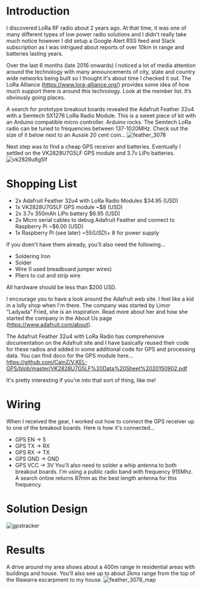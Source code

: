 # Introduction
I discovered LoRa RF radio about 2 years ago. At that time, it was one of many different types of low power radio solutions and I didn't really take much notice however I did setup a Google Alert RSS feed and Slack subscription as I was intrigued about reports of over 10km in range and batteries lasting years.

Over the last 6 months (late 2016 onwards) I noticed a lot of media attention around the technology with many announcements of city, state and country wide networks being built so I thought it's about time I checked it out. The LoRa Alliance (https://www.lora-alliance.org/) provides some idea of how much support there is around this technology. Look at the member list. It’s obviously going places.

A search for prototype breakout boards revealed the Adafruit Feather 32u4 with a Semtech SX1276 LoRa Radio Module. This is a sweet piece of kit with an Arduino compatible micro controller. Arduino rocks. The Semtech LoRa radio can be tuned to frequencies between 137-1020MHz. Check out the size of it below next to an Aussie 20 cent coin…
![feather_3078](https://cloud.githubusercontent.com/assets/4920375/25772034/a2f2a50a-32a4-11e7-862f-2bc6c7d03c20.png)

Next step was to find a cheap GPS receiver and batteries. Eventually I settled on the VK2828U7G5LF GPS module and 3.7v LiPo batteries.
![vk2828u8g5lf](https://cloud.githubusercontent.com/assets/4920375/25771792/db6bf13a-329e-11e7-9a6e-a55ecd2b7c7f.png)

# Shopping List
- 2x Adafruit Feather 32u4 with LoRa Radio Modules $34.95 (USD)
- 1x VK2828U7G5LF GPS module ~$8 (USD)
- 2x 3.7v 350mAh LiPo battery $6.95 (USD)
- 2x Micro serial cables to debug Adafruit Feather and connect to Raspberry Pi ~$6.00 (USD)
- 1x Raspberry Pi (see later) ~$55 (USD) + ~$8 for power supply

If you doen't have them already, you'll also need the following...
- Soldering Iron
- Solder
- Wire (I used breadboard jumper wires)
- Pliers to cut and strip wire

All hardware should be less than $200 USD.

I encourage you to have a look around the Adafruit web site. I feel like a kid in a lolly shop when I'm there. The company was started by Limor “Ladyada” Fried, she is an inspiration. Read more about her and how she started the company in the About Us page (https://www.adafruit.com/about).

The Adafruit Feather 32u4 with LoRa Radio has comprehensive documentation on the Adafruit site and I have basically reused their code for these radios and added in some additional code for GPS and processing data.
You can find doco for the GPS module here…
https://github.com/CainZ/V.KEL-GPS/blob/master/VK2828U7G5LF%20Data%20Sheet%2020150902.pdf

It's pretty interesting if you're into that sort of thing, like me!

# Wiring
When I received the gear, I worked out how to connect the GPS receiver up to one of the breakout boards. Here is how it's connected...
- GPS EN -> 5
- GPS TX -> RX
- GPS RX -> TX
- GPS GND -> GND
- GPS VCC -> 3V
You'll also need to solder a whip antenna to both breakout boards. I'm using a public radio band with frequency 915Mhz. A search online returns 87mm as the best length antenna for this frequency.

# Solution Design
![gpstracker](https://cloud.githubusercontent.com/assets/4920375/25830080/d50b65f4-349d-11e7-8016-5bfe612977ad.png)

# Results
A drive around my area shows about a 400m range in residential areas with buildings and house. You’ll also see up to about 2kms range from the top of the Illawarra escarpment to my house.
![feather_3078_map](https://cloud.githubusercontent.com/assets/4920375/25830088/dec356e2-349d-11e7-9509-b785966f39fb.png)
